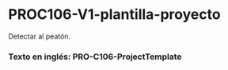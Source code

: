 # PROC106-V1-plantilla-proyecto
Detectar al peatón.  
  
### Texto en inglés: PRO-C106-ProjectTemplate
